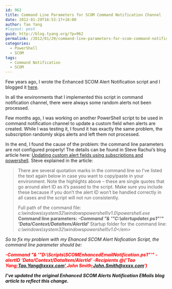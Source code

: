 ```yaml
---
id: 962
title: Command Line Parameters for SCOM Command Notification Channel
date: 2012-01-29T16:53:17+10:00
author: Tao Yang
#layout: post
guid: http://blog.tyang.org/?p=962
permalink: /2012/01/29/command-line-parameters-for-scom-command-notification-channel/
categories:
  - PowerShell
  - SCOM
tags:
  - Command Notification
  - SCOM
---
```

Few years ago, I wrote the Enhanced SCOM Alert Notification script and I blogged it <a href="http://blog.tyang.org/2010/07/19/enhanced-scom-alerts-notification-emails/">here</a>.

In all the environments that I implemented this script in command notification channel, there were always some random alerts not been processed.

Few months ago, I was working on another PowerShell script to be used in command notification channel to update a custom field when alerts are created. While I was testing it, I found it has exactly the same problem, the subscription randomly skips alerts and left them not processed.

In the end, I found the cause of the problem: the command line parameters are not configured properly! The details can be found in Steve Rachui’s blog article here: <a href="http://blogs.msdn.com/b/steverac/archive/2010/08/17/updating-custom-alert-fields-using-subscriptions-and-powershell.aspx">Updating custom alert fields using subscriptions and powershell</a>. Steve explained in the article:
<blockquote>There are several quotation marks in the command line so I’ve listed the text again below in case you want to copy/paste in your environment. Note the highlights above – these are single quotes that go around alert ID as it’s passed to the script. Make sure you include these because if you don’t the alert ID won’t be handled correctly in all cases and the script will not run consistently.

Full path of the command file: <em>c:\windows\system32\windowspowershell\v1.0\powershell.exe
</em><strong>Command line parameters: </strong><em><strong>-Command "& '"C:\alertupdater.ps1"'" '$Data/Context/DataItem/AlertId$'
</strong></em>Startup folder for the command line: <em>c:\windows\system32\windowspowershell\v1.0\</em></blockquote>
So to fix my problem with my Ehanced SCOM Alert Nofication Script, the command line parameter should be:

<strong><span style="color: #ff0000;">-Command "& '"D:\Scripts\SCOMEnhancedEmailNotification.ps1"'" -alertID '$Data/Context/DataItem/AlertId$' -Recipients @('Tao Yang;Tao.Yang@xxxx.com’,John Smith;John.Smith@xxxx.com‘)</span></strong>

<strong>I’ve updated the original Enhanced SCOM Alerts Notification EMails blog article to reflect this change.</strong>